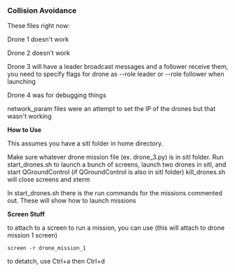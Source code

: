 ### Collision Avoidance

These files right now:

Drone 1 doesn't work

Drone 2 doesn't work

Drone 3 will have a leader broadcast messages and a follower receive them, you need to specify flags for drone as --role leader or --role follower when launching

Drone 4 was for debugging things

network_param files were an attempt to set the IP of the drones but that wasn't working



**How to Use**

This assumes you have a sitl folder in home directory.

Make sure whatever drone mission file (ex. drone_3.py) is in sitl folder. Run start_drones.sh to launch a bunch of screens, launch two drones in sitl, and start QGroundControl (if QGroundControl is also in sitl folder)
kill_drones.sh will close screens and xterm

In start_drones.sh there is the run commands for the missions commented out. These will show how to launch missions

**Screen Stuff**

to attach to a screen to run a mission, you can use (this will attach to drone mission 1 screen)
```
screen -r drone_mission_1
```
to detatch, use Ctrl+a then Ctrl+d
